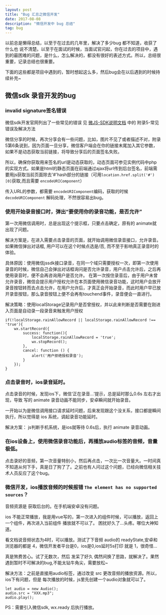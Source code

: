 ```yaml
---
layout: post
title: "Bug 汇总之微信开发"
date: 2017-08-08
description: "微信开发中 bug 总结"
tag: bug
---   
```


以前总是懒得总结，以至于在过去的几年里，解决了多少bug 都不知道，收获了什么也 说不清楚。以至于在面试的时候，当面试官问起，你在过去的项目中，遇到的最困难的问题，是什么，怎么解决的，都没有很好的表述方式。所以，总结很重要，记录总结也很重要。

下面的这些都是项目中遇到的，暂时想起这么多，然后bug会在以后遇到的时候持续补充~

## 微信sdk 录音开发的bug

### invalid signature签名错误

微信sdk开发官网列出了一些常见的错误 见 [微JS-SDK说明文档](https://mp.weixin.qq.com/wiki?t=resource/res_main&id=mp1421141115) 中的 附录5-常见错误及解决方法

微信分享的时候，再次分享会有一些问题，比如，图片不见了或者描述不对，附录5第6条说到，因为页面一旦分享，微信客户端会在你的链接末尾加入其它参数，如果不是动态获取当前链接，将导致分享后的页面签名失败。

所以，确保你获取用来签名的url是动态获取的，动态页面可参见实例代码中php的实现方式。如果是html的静态页面在前端通过ajax将url传到后台签名，前端需要用js获取当前页面除去'#'hash部分的链接（可用`location.href.split('#')[0]`获取,而且需要 `encodeURIComponent`）

传入URL的参数，都需要 `encodeURIComponent`编码，获取的时候 `decodeURIComponent` 解码处理，不然很容易出bug。


### 使用开始录音接口时，弹出“要使用你的录音功能，是否允许”

第一次用微信调用时，总是出现这个提示框，只要点击确定，原有的 animate就出现了问题。 

解决方案是，在进入需要点击录音的页面，就开始调用微信录音接口，允许录音。如果微信弹出对话框, 用户可以在这个时候点选是/否, 而不至于影响真正录音时的体验。

具体原因：使用微信jssdk接口录音，在同一个域只需要授权一次，即第一次使用录音的时候，微信自己会弹出对话框询问是否允许录音，用户点击允许后，之后再使用录音时，便不会再咨询用户是否允许。
在第一次按住录音后，由于用户未曾允许录音，微信会提示用户授权允许在本页面使用微信录音功能，这时用户会放开录音按钮转而去点击允许，在用户允许后，才真正会开始录音，而此时用户早已放开录音按钮，那么录音按钮上便不会再有touchend事件，录音便会一直进行。

解决策略：使用localStorage记录用户是否曾授权，并以此来判断是否需要在刚进入页面是自动录一段录音来触发用户授权

    if(!localStorage.rainAllowRecord || localStorage.rainAllowRecord !== 'true'){
        wx.startRecord({
            success: function(){
                localStorage.rainAllowRecord = 'true';
                wx.stopRecord();
            },
            cancel: function () {
                alert('用户拒绝授权录音');
            }
        });
    }

### 点击录音时，ios录音延时。

点击录音的时候，发现ios下，微信‘正在录音...’提示，总是延时那么0.6s 左右才出现，导致 写的 animate 录音动画不能同步，安卓瞬间就开始录音。 

一开始以为是微信调用接口请求延时问题，后来发现跟这个没关系，接口都是瞬间执行，所以觉得是 ios 系统，调起录音功能延时。

解决方案： js判断手机系统，是ios就等待 0.6s后，执行 animate 录音动画。

### 在ios设备上，使用微信录音功能后，再播放audio标签的音频，音量极低。

点击录好的音频，第一次音量特别小，然后再点击，一次比一次音量大。一时间真不知道从何下手，真是日了狗了了。之前也有人问过这个问题，已经向微信相关技术人员反应了这个bug。


### 微信开发，ios播放音频的时候报错 `The element has no supported sources`？

音频资源是 获取后台的。在手机端安卓没有问题。

ios 不能正常播放，我是用vue写的，第一次进入的组件时候，可以播放，返回上一个组件，再次进入当前组件 播放就不可以了。
困扰好久了...头疼。哪位大神知道。

看文档说音频状态为4时，可以播放。测试了下音频 audio的 readyState,安卓和浏览器的都是 4，微信开发者平台是0，ios是0,ios延时5s打印 就是 1，很奇怪...

真是煞费苦心。试了无数次，然后 发呆了好久 偶然间换了思路，就解决了。果然遇到暂时不可解决的bug,不能太钻牛角尖，需要放松~

解决方法：之前是直接用audio标签，通过改变 src 更改音频的播放资源。所以，ios下有问题，但是 每次播放的时候，js里先创建一个audio对象就可以了。

    let audio = new Audio();
    audio.src = "XXX.mp3";
    audio.play();

PS：需要引入微信sdk, wx.ready 后执行播放。
